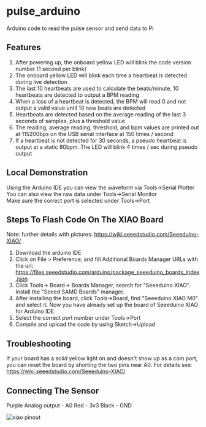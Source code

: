 # pulse_arduino

Arduino code to read the pulse sensor and send data to Pi

## Features
1. After powering up, the onboard yellow LED will blink the code version number (1 second per blink)
2. The onboard yellow LED will blink each time a heartbeat is detected during live detection
3. The last 10 heartbeats are used to calculate the beats/minute, 10 heartbeats are detected to output a BPM reading
4. When a loss of a heartbeat is detected, the BPM will read 0 and not output a valid value until 10 new beats are detected
5. Heartbeats are detected based on the average reading of the last 3 seconds of samples, plus a threshold value
6. The reading, average reading, threshold, and bpm values are printed out at 115200bps on the USB serial interface at 150 times / second
7. If a heartbeat is not detected for 30 seconds, a pseudo heartbeat is output at a static 80bpm. The LED will blink 4 times / sec during pseudo output

## Local Demonstration
Using the Arduino IDE you can view the waveform via Tools->Serial Plotter  
You can also view the raw data under Tools->Serial Monitor  
Make sure the correct port is selected under Tools->Port  

## Steps To Flash Code On The XIAO Board
Note: further details with pictures: https://wiki.seeedstudio.com/Seeeduino-XIAO/

1. Download the arduino IDE
2. Click on File > Preference, and fill Additional Boards Manager URLs with the url: https://files.seeedstudio.com/arduino/package_seeeduino_boards_index.json
3. Click Tools-> Board-> Boards Manager, search for "Seeeduino XIAO". Install the "Seeed SAMD Boards" manager.
4. After installing the board, click Tools->Board, find "Seeeduino XIAO M0" and select it. Now you have already set up the board of Seeeduino XIAO for Arduino IDE.
5. Select the correct port number under Tools->Port
6. Compile and upload the code by using Sketch->Upload

## Troubleshooting

If your board has a solid yellow light on and doesn't show up as a com port, you can reset the board by shorting the two pins near A0. For details see: https://wiki.seeedstudio.com/Seeeduino-XIAO/

## Connecting The Sensor
Purple Analog output - A0
Red - 3v3
Black - GND

![xiao pinout](https://files.seeedstudio.com/wiki/Seeeduino-XIAO/img/Seeeduino-XIAO-pinout.jpg)
